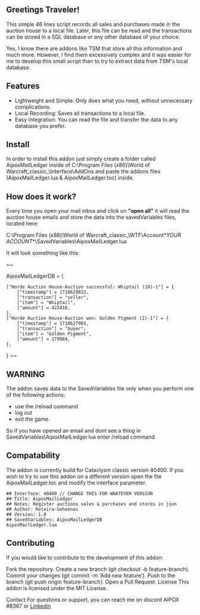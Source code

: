 ## Greetings Traveler!

This simple 46 lines script records all sales and purchases made in the auction house to a local file. Later, this file can be read and the transactions can be stored in a SQL database or any other database of your choice.

Yes, I know there are addons like TSM that store all this information and much more. However, I find them excessively complex and it was easier for me to develop this small script than to try to extract data from TSM's local database.

## Features
 * Lightweight and Simple: Only does what you need, without unnecessary complications.
 * Local Recording: Saves all transactions to a local file.
 * Easy Integration: You can read the file and transfer the data to any database you prefer.
## Install

In order to install this addon just simply create a folder called AipoxMailLedger inside of C:\Program Files (x86)\World of Warcraft\_classic_\Interface\AddOns and paste the addons files (AipoxMailLedger.lua & AipoxMailLedger.toc) inside.

## How does it work?
Every time you open your mail inbox and click on **"open all"**  it will read the auction house emails and store the data into the savedVariables files, located here:

C:\Program Files (x86)\World of Warcraft\_classic_\WTF\Account\**YOUR ACCOUNT**\SavedVariables\AipoxMailLedger.lua

It will look something like this:

~~

AipoxMailLedgerDB = {

	["Horde Auction House-Auction successful: Whiptail (10)-1"] = {
		["timestamp"] = 1718629822,
		["transaction"] = "seller",
		["item"] = "Whiptail",
		["amount"] = 422410,
	},
	["Horde Auction House-Auction won: Golden Pigment (2)-1"] = {
		["timestamp"] = 1718627965,
		["transaction"] = "buyer",
		["item"] = "Golden Pigment",
		["amount"] = 179984,
	},
}
~~

## WARNING

The addon saves data to the SavedVariables file only when you perform one of the following actions:
* use the /reload command
* log out
* exit the game.

So if you have opened an email and dont see a thing in SavedVariables\AipoxMailLedger.lua enter /reload command

## Compatability

The addon is currently build for Cataclysm classic version 40400.
If you wish to try to use this addon on a different version  open the file AipoxMailLedger.toc and modify the interface parameter.

~~~~
## Interface: 40400 // CHANGE THIS FOR WHATEVER VERSION 
## Title: AipoxMailLedger
## Notes: Register auctions sales & purchases and stores in json
## Author: Roteira-Gehennas
## Version: 1.0
## SavedVariables: AipoxMailLedgerDB
AipoxMailLedger.lua
~~~~

## Contributing
If you would like to contribute to the development of this addon:

Fork the repository.
Create a new branch (git checkout -b feature-branch).
Commit your changes (git commit -m 'Add new feature').
Push to the branch (git push origin feature-branch).
Open a Pull Request.
License
This addon is licensed under the MIT License.

Contact
For questions or support, you can reach me on discord AIPOX #8367 or [Linkedin](https://www.linkedin.com/in/albertoperezortega/)

